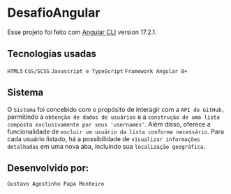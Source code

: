 # DesafioAngular

Esse projeto foi feito com [Angular CLI](https://github.com/angular/angular-cli) version 17.2.1.

## Tecnologias usadas

`HTML5`
`CSS/SCSS`
`Javascript e TypeScript`
`Framework Angular 8+`

## Sistema

O `Sistema` foi concebido com o propósito de interagir com a `API do GitHub,` permitindo a `obtenção de dados de usuários` e a `construção de uma lista composta exclusivamente por seus 'usernames'`. Além disso, oferece a funcionalidade de `excluir um usuário da lista conforme necessário`. Para cada usuário listado, há a possibilidade de `visualizar informações detalhadas` em uma nova aba, incluindo sua `localização geográfica.`

## Desenvolvido por:

 `Gustavo Agostinho Papa Monteiro`




